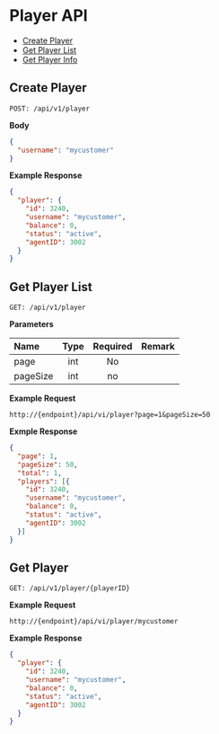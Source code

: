 # Player API

- [Create Player](#create-player)
- [Get Player List](#get-player-list)
- [Get Player Info](#get-player)

## Create Player

```HTTP
POST: /api/v1/player
```

**Body**

```json
{
  "username": "mycustomer"
}
```

**Example Response**

```json
{
  "player": {
    "id": 3240,
    "username": "mycustomer",
    "balance": 0,
    "status": "active",
    "agentID": 3002
  }
}
```

## Get Player List

```HTTP
GET: /api/v1/player
```

**Parameters**

| Name | Type | Required | Remark |
| :----- | :-----: | :-----: | :----- |
| page | int | No | |
| pageSize | int | no | |

**Example Request**

```HTTP
http://{endpoint}/api/vi/player?page=1&pageSize=50
```

**Exmple Response**

```json
{
  "page": 1,
  "pageSize": 50,
  "total": 1,
  "players": [{
    "id": 3240,
    "username": "mycustomer",
    "balance": 0,
    "status": "active",
    "agentID": 3002
  }]
}
```

## Get Player

```HTTP
GET: /api/v1/player/{playerID}
```

**Example Request**

```HTTP
http://{endpoint}/api/vi/player/mycustomer
```

**Example Response**

```json
{
  "player": {
    "id": 3240,
    "username": "mycustomer",
    "balance": 0,
    "status": "active",
    "agentID": 3002
  }
}
```